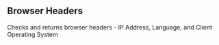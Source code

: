 ## Browser Headers

Checks and returns browser headers - IP Address, Language, and Client Operating System